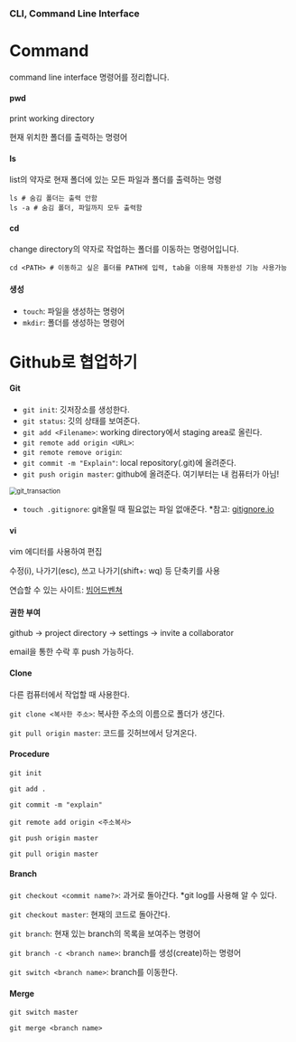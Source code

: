 ### CLI, Command Line Interface



# Command

command line interface 명령어를 정리합니다.



#### pwd

print working directory

현재 위치한 폴더를 출력하는 명령어



#### ls

list의 약자로 현재 폴더에 있는 모든 파일과 폴더를 출력하는 명령

``` shell
ls # 숨김 폴더는 출력 안함
ls -a # 숨김 폴더, 파일까지 모두 출력함
```



#### cd

change directory의 약자로 작업하는 폴더를 이동하는 명령어입니다.

```shell
cd <PATH> # 이동하고 싶은 폴더를 PATH에 입력, tab을 이용해 자동완성 기능 사용가능
```



#### 생성

- `touch`: 파일을 생성하는 명령어
- `mkdir`: 폴더를 생성하는 명령어





# Github로 협업하기

#### Git

- `git init`: 깃저장소를 생성한다.
- `git status`: 깃의 상태를 보여준다.
- `git add <Filename>`: working directory에서 staging area로 올린다.
- `git remote add origin <URL>`:
- `git remote remove origin`:  
- `git commit -m "Explain"`: local repository(.git)에 올려준다.
- `git push origin master`: github에 올려준다. 여기부터는 내 컴퓨터가 아님!

<img src="command.assets/git_transaction.png" alt="git_transaction" style="zoom:80%;" />



- `touch .gitignore`: git올릴 때 필요없는 파일 없애준다. *참고: [gitignore.io](https://www.toptal.com/developers/gitignore)

#### vi

vim 에디터를 사용하여 편집

수정(i), 나가기(esc), 쓰고 나가기(shift+: wq) 등 단축키를 사용

연습할 수 있는 사이트: [빔어드벤쳐](https://vim-adventures.com/)



#### 권한 부여

github -> project directory -> settings -> invite a collaborator

email을 통한 수락 후 push 가능하다.



#### Clone

다른 컴퓨터에서 작업할 때 사용한다.

`git clone <복사한 주소>`: 복사한 주소의 이름으로 폴더가 생긴다. 

`git pull origin master`: 코드를 깃허브에서 당겨온다.



#### Procedure

`git init`

`git add .`

`git commit -m "explain"`

`git remote add origin <주소복사>`

`git push origin master`

`git pull origin master`



#### Branch

`git checkout <commit name?>`: 과거로 돌아간다. *git log를 사용해 알 수 있다.

`git checkout master`: 현재의 코드로 돌아간다.

`git branch`: 현재 있는 branch의 목록을 보여주는 명령어

`git branch -c <branch name>`: branch를 생성(create)하는 명령어

`git switch <branch name>`: branch를 이동한다.



#### Merge

`git switch master`

`git merge <branch name>`












